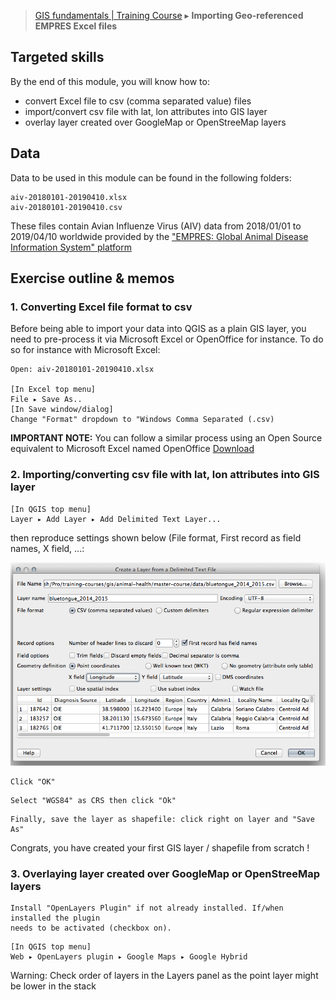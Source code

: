 > [GIS fundamentals | Training Course](agenda.md) ▸ **Importing Geo-referenced EMPRES Excel files**

## Targeted skills
By the end of this module, you will know how to:
* convert Excel file to csv (comma separated value) files
* import/convert csv file with lat, lon attributes into GIS layer
* overlay layer created over GoogleMap or OpenStreeMap layers

## Data
Data to be used in this module can be found in the following folders:
```
aiv-20180101-20190410.xlsx
aiv-20180101-20190410.csv
```

These files contain Avian Influenze Virus (AIV) data from 2018/01/01 to 2019/04/10 worldwide provided by the ["EMPRES: Global Animal Disease Information System" platform](http://empres-i.fao.org/eipws3g/)

## Exercise outline & memos

### 1. Converting Excel file format to csv 

Before being able to import your data into QGIS as a plain GIS layer, you need to pre-process it via Microsoft Excel or OpenOffice for instance.
To do so for instance with Microsoft Excel:

```
Open: aiv-20180101-20190410.xlsx

[In Excel top menu] 
File ▸ Save As..
[In Save window/dialog]
Change "Format" dropdown to "Windows Comma Separated (.csv)
```
**IMPORTANT NOTE:** You can follow a similar process using an Open Source equivalent to Microsoft Excel named OpenOffice [Download](https://www.openoffice.org/)


### 2. Importing/converting csv file with lat, lon attributes into GIS layer
```
[In QGIS top menu] 
Layer ▸ Add Layer ▸ Add Delimited Text Layer...
```
then reproduce settings shown below (File format, First record as field names, X field, ...:

![Importing csv](img/import-csv.png)

```
Click "OK"
```

```
Select "WGS84" as CRS then click "Ok"
```

```
Finally, save the layer as shapefile: click right on layer and "Save As"
```

Congrats, you have created your first GIS layer / shapefile from scratch !

### 3. Overlaying layer created over GoogleMap or OpenStreeMap layers

```
Install "OpenLayers Plugin" if not already installed. If/when installed the plugin
needs to be activated (checkbox on).
```

```
[In QGIS top menu] 
Web ▸ OpenLayers plugin ▸ Google Maps ▸ Google Hybrid
```

Warning: Check order of layers in the Layers panel as the point layer might be lower in the stack


